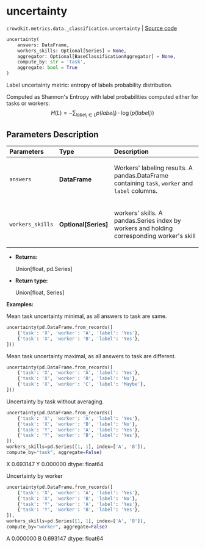 # uncertainty
`crowdkit.metrics.data._classification.uncertainty` | [Source code](https://github.com/Toloka/crowd-kit/blob/v1.1.0.rc2/crowdkit/metrics/data/_classification.py#L102)

```python
uncertainty(
    answers: DataFrame,
    workers_skills: Optional[Series] = None,
    aggregator: Optional[BaseClassificationAggregator] = None,
    compute_by: str = 'task',
    aggregate: bool = True
)
```

Label uncertainty metric: entropy of labels probability distribution.


Computed as Shannon's Entropy with label probabilities computed either for tasks or workers:
$$H(L) = -\sum_{label_i \in L} p(label_i) \cdot \log(p(label_i))$$

## Parameters Description

| Parameters | Type | Description |
| :----------| :----| :-----------|
`answers`|**DataFrame**|<p>Workers&#x27; labeling results. A pandas.DataFrame containing `task`, `worker` and `label` columns.</p>
`workers_skills`|**Optional\[Series\]**|<p>workers&#x27; skills. A pandas.Series index by workers and holding corresponding worker&#x27;s skill</p>

* **Returns:**

  Union[float, pd.Series]

* **Return type:**

  Union\[float, Series\]

**Examples:**

Mean task uncertainty minimal, as all answers to task are same.

```python
uncertainty(pd.DataFrame.from_records([
    {'task': 'X', 'worker': 'A', 'label': 'Yes'},
    {'task': 'X', 'worker': 'B', 'label': 'Yes'},
]))
```

Mean task uncertainty maximal, as all answers to task are different.

```python
uncertainty(pd.DataFrame.from_records([
    {'task': 'X', 'worker': 'A', 'label': 'Yes'},
    {'task': 'X', 'worker': 'B', 'label': 'No'},
    {'task': 'X', 'worker': 'C', 'label': 'Maybe'},
]))
```

Uncertainty by task without averaging.

```python
uncertainty(pd.DataFrame.from_records([
    {'task': 'X', 'worker': 'A', 'label': 'Yes'},
    {'task': 'X', 'worker': 'B', 'label': 'No'},
    {'task': 'Y', 'worker': 'A', 'label': 'Yes'},
    {'task': 'Y', 'worker': 'B', 'label': 'Yes'},
]),
workers_skills=pd.Series([1, 1], index=['A', 'B']),
compute_by="task", aggregate=False)
```
X    0.693147
Y    0.000000
dtype: float64

Uncertainty by worker

```python
uncertainty(pd.DataFrame.from_records([
    {'task': 'X', 'worker': 'A', 'label': 'Yes'},
    {'task': 'X', 'worker': 'B', 'label': 'No'},
    {'task': 'Y', 'worker': 'A', 'label': 'Yes'},
    {'task': 'Y', 'worker': 'B', 'label': 'Yes'},
]),
workers_skills=pd.Series([1, 1], index=['A', 'B']),
compute_by="worker", aggregate=False)
```
A    0.000000
B    0.693147
dtype: float64
